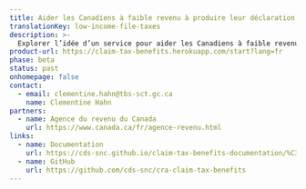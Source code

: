 ```yaml
---
title: Aider les Canadiens à faible revenu à produire leur déclaration fiscale
translationKey: low-income-file-taxes
description: >-
  Explorer l’idée d’un service pour aider les Canadiens à faible revenu à recevoir les prestations et les remboursements auxquels ils ont droit en facilitant la production de leur déclaration de revenus.
product-url: https://claim-tax-benefits.herokuapp.com/start?lang=fr
phase: beta
status: past
onhomepage: false
contact:
  - email: clementine.hahn@tbs-sct.gc.ca
    name: Clementine Hahn
partners:
  - name: Agence du revenu du Canada
    url: https://www.canada.ca/fr/agence-revenu.html
links:
  - name: Documentation
    url: https://cds-snc.github.io/claim-tax-benefits-documentation/%C3%A0-propos-du-service-r%C3%A9clamation-d-avantages-fiscaux/
  - name: GitHub
    url: https://github.com/cds-snc/cra-claim-tax-benefits
---
```

